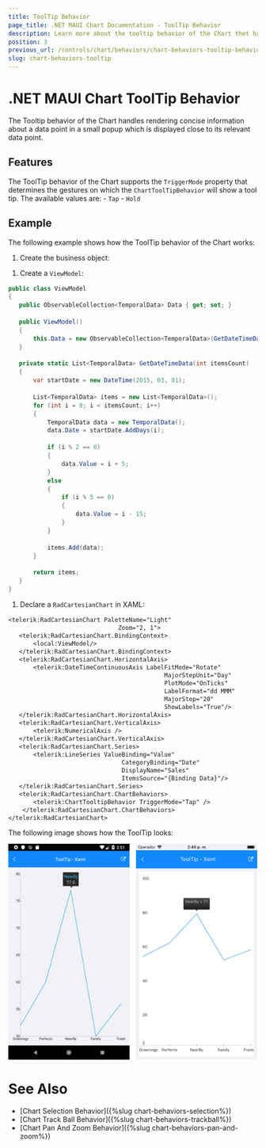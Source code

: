 ```yaml
---
title: ToolTip Behavior
page_title: .NET MAUI Chart Documentation - ToolTip Behavior
description: Learn more about the tooltip behavior of the Chart thet handles rendering concise information about a data point in a small popup.
position: 3
previous_url: /controls/chart/behaviors/chart-behaviors-tooltip-behavior
slug: chart-behaviors-tooltip
---
```


# .NET MAUI Chart ToolTip Behavior

The Tooltip behavior of the Chart handles rendering concise information about a data point in a small popup which is displayed close to its relevant data point.

## Features

The ToolTip behavior of the Chart supports the `TriggerMode` property that determines the gestures on which the `ChartToolTipBehavior` will show a tool tip. The available values are:
	- `Tap`
	- `Hold`

## Example

The following example shows how the ToolTip behavior of the Chart works:

1. Create the business object:

 <snippet id='temporal-data-model' />


1. Create a `ViewModel`:

 ```C#
public class ViewModel
{
    public ObservableCollection<TemporalData> Data { get; set; }

    public ViewModel()
    {
        this.Data = new ObservableCollection<TemporalData>(GetDateTimeData(200));
    }

    private static List<TemporalData> GetDateTimeData(int itemsCount)
    {
        var startDate = new DateTime(2015, 03, 01);

        List<TemporalData> items = new List<TemporalData>();
        for (int i = 0; i < itemsCount; i++)
        {
            TemporalData data = new TemporalData();
            data.Date = startDate.AddDays(i);

            if (i % 2 == 0)
            {
                data.Value = i + 5;
            }
            else
            {
                if (i % 5 == 0)
                {
                    data.Value = i - 15;
                }
            }

            items.Add(data);
        }

        return items;
    }
}
 ```

1. Declare a `RadCartesianChart` in XAML:

 ```XAML
<telerik:RadCartesianChart PaletteName="Light"
                                Zoom="2, 1">
    <telerik:RadCartesianChart.BindingContext>
        <local:ViewModel/>
    </telerik:RadCartesianChart.BindingContext>
    <telerik:RadCartesianChart.HorizontalAxis>
        <telerik:DateTimeContinuousAxis LabelFitMode="Rotate"
                                             MajorStepUnit="Day"
                                             PlotMode="OnTicks"
                                             LabelFormat="dd MMM"
                                             MajorStep="20"
                                             ShowLabels="True"/>
    </telerik:RadCartesianChart.HorizontalAxis>
    <telerik:RadCartesianChart.VerticalAxis>
        <telerik:NumericalAxis />
    </telerik:RadCartesianChart.VerticalAxis>
    <telerik:RadCartesianChart.Series>
        <telerik:LineSeries ValueBinding="Value"
                                 CategoryBinding="Date"
                                 DisplayName="Sales"
                                 ItemsSource="{Binding Data}"/>
    </telerik:RadCartesianChart.Series>
    <telerik:RadCartesianChart.ChartBehaviors>
        <telerik:ChartTooltipBehavior TriggerMode="Tap" />
     </telerik:RadCartesianChart.ChartBehaviors>
</telerik:RadCartesianChart>
 ```

The following image shows how the ToolTip looks:

![Chart Tooltip Behavior](images/chart-behaviors-tooltip.png)

# See Also

- [Chart Selection Behavior]({%slug chart-behaviors-selection%})
- [Chart Track Ball Behavior]({%slug chart-behaviors-trackball%})
- [Chart Pan And Zoom Behavior]({%slug chart-behaviors-pan-and-zoom%})
